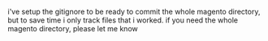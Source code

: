 i've setup the gitignore to be ready to commit the whole magento directory, but to save time i only track files that i worked. if you need the whole magento directory, please let me know
